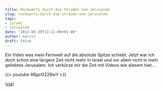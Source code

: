 ```yaml
---
title: Rückwärts durch die Straßen von Jerusalem
slug: ruckwarts-durch-die-strasen-von-jerusalem
tags:
- israel
- jerusalem
date: "2013-03-19T13:11:00+01:00"
author: marvin
draft: false
---
```

Ein Video was mein Fernweh auf die absolute Spitze schiebt. Jetzt war
ich doch schon eine längere Zeit nicht mehr in Israel und vor allem
nicht in mein geliebtes Jerusalem. Ich verkürze mir die Zeit mit Videos
wie diesem hier...

{{< youtube X6jprOZ29wY   >}}

([via](http://www.petapixel.com/2013/03/18/a-mind-bending-reversed-stroll-through-downtown-jerusalem-shot-in-one-take/))